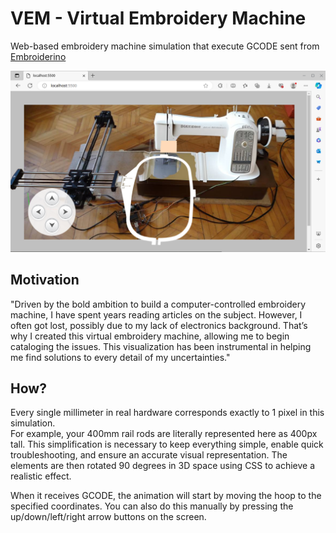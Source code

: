 # VEM - Virtual Embroidery Machine
Web-based embroidery machine simulation that execute GCODE sent from [Embroiderino](https://github.com/openembroidery/embroiderino)

![screen shoot](res/screenshot.png "Screenshot")

## Motivation
"Driven by the bold ambition to build a computer-controlled embroidery machine, I have spent years reading articles on the subject. However, I often got lost, possibly due to my lack of electronics background. That’s why I created this virtual embroidery machine, allowing me to begin cataloging the issues. This visualization has been instrumental in helping me find solutions to every detail of my uncertainties."

## How?
Every single millimeter in real hardware corresponds exactly to 1 pixel in this simulation. \
For example, your 400mm rail rods are literally represented here as 400px tall. This simplification is necessary to keep everything simple, enable quick troubleshooting, and ensure an accurate visual representation. The elements are then rotated 90 degrees in 3D space using CSS to achieve a realistic effect.

When it receives GCODE, the animation will start by moving the hoop to the specified coordinates. You can also do this manually by pressing the up/down/left/right arrow buttons on the screen.